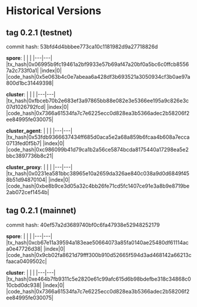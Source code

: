 # Historical Versions

## tag 0.2.1 (testnet)

commit hash: 53bfd4d4bbbee773ca10c1181982d9a27718826d

**spore**:
|   |   |
|---|---|
|tx_hash|0x06995b9fc19461a2bf9933e57b69af47a20bf0a5bc6c0ffcb85567a2c733f0a1|
|index|0|
|code_hash|0x5e063b4c0e7abeaa6a428df3b693521a3050934cf3b0ae97a800d1bc31449398|

**cluster**:
|   |   |
|---|---|
|tx_hash|0xfbceb70b2e683ef3a97865bb88e082e3e5366ee195a9c826e3c07d1026792fcd|
|index|0|
|code_hash|0x7366a61534fa7c7e6225ecc0d828ea3b5366adec2b58206f2ee84995fe030075|

**cluster_agent**:
|   |   |
|---|---|
|tx_hash|0x53fdb9366637434ff685d0aca5e2a68a859b6fcaa4b608a7ecca0713fed0f5b7|
|index|0|
|code_hash|0xc986099b41d79ca1b2a56ce5874bcda8175440a17298ea5e2bbc3897736b8c21|

**cluster_proxy**:
|   |   |
|---|---|
|tx_hash|0x0231ea581bbc38965e10a2659da326ae840c038a9d0d6849f458b51d94870104|
|index|0|
|code_hash|0xbe8b9ce3d05a32c4bb26fe71cd5fc1407ce91e3a8b9e8719be2ab072cef1454b|

## tag 0.2.1 (mainnet)

commit hash: 40ef57a2d3689740bf0c6fa47938e52948252179

**spore**:
|   |   |
|---|---|
|tx_hash|0xcb67e11a39594a183eae50664073a85fa0140ae25480df61114aca0e47726d38|
|index|0|
|code_hash|0x9cb02fa8621d79fff300b910d52665f594d3ad468142a66213cfaaca0409502c|

**cluster**:
|   |   |
|---|---|
|tx_hash|0xe464b7fb9311c5e2820e61c99afc615d6b98bdefbe318c34868c010cbd0dc938|
|index|0|
|code_hash|0x7366a61534fa7c7e6225ecc0d828ea3b5366adec2b58206f2ee84995fe030075|
